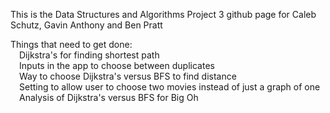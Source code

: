 This is the Data Structures and Algorithms Project 3 github page for Caleb Schutz, Gavin Anthony and Ben Pratt

Things that need to get done:  
    &emsp;Dijkstra's for finding shortest path  
    &emsp;Inputs in the app to choose between duplicates  
    &emsp;Way to choose Dijkstra's versus BFS to find distance  
    &emsp;Setting to allow user to choose two movies instead of just a graph of one  
    &emsp;Analysis of Dijkstra's versus BFS for Big Oh